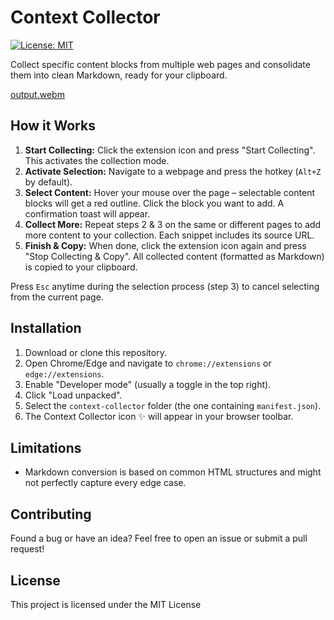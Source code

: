 # Context Collector

[![License: MIT](https://img.shields.io/badge/License-MIT-blue.svg)](https://opensource.org/licenses/MIT)

Collect specific content blocks from multiple web pages and consolidate them into clean Markdown, ready for your clipboard.

[output.webm](https://github.com/user-attachments/assets/4d8390cd-5e99-4f6e-a4c5-02fb2451fb8a)

## How it Works

1.  **Start Collecting:** Click the extension icon and press "Start Collecting". This activates the collection mode.
2.  **Activate Selection:** Navigate to a webpage and press the hotkey (`Alt+Z` by default).
3.  **Select Content:** Hover your mouse over the page – selectable content blocks will get a red outline. Click the block you want to add. A confirmation toast will appear.
4.  **Collect More:** Repeat steps 2 & 3 on the same or different pages to add more content to your collection. Each snippet includes its source URL.
5.  **Finish & Copy:** When done, click the extension icon again and press "Stop Collecting & Copy". All collected content (formatted as Markdown) is copied to your clipboard.

Press `Esc` anytime during the selection process (step 3) to cancel selecting from the current page.

## Installation

1.  Download or clone this repository.
2.  Open Chrome/Edge and navigate to `chrome://extensions` or `edge://extensions`.
3.  Enable "Developer mode" (usually a toggle in the top right).
4.  Click "Load unpacked".
5.  Select the `context-collector` folder (the one containing `manifest.json`).
6.  The Context Collector icon ✨ will appear in your browser toolbar.


## Limitations

*   Markdown conversion is based on common HTML structures and might not perfectly capture every edge case.

## Contributing

Found a bug or have an idea? Feel free to open an issue or submit a pull request!

## License

This project is licensed under the MIT License
